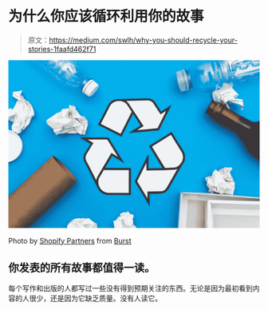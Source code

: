 # 为什么你应该循环利用你的故事

> 原文：<https://medium.com/swlh/why-you-should-recycle-your-stories-1faafd462f71>

![](img/5a0be29ba82b7e009ea5b1d8b2e8afa9.png)

Photo by [Shopify Partners](https://burst.shopify.com/@shopifypartners?utm_campaign=photo_credit&utm_content=Picture+of+Recycle+Symbol+And+Items+%E2%80%94+Free+Stock+Photo&utm_medium=referral&utm_source=credit) from [Burst](https://burst.shopify.com/recycling?utm_campaign=photo_credit&utm_content=Picture+of+Recycle+Symbol+And+Items+%E2%80%94+Free+Stock+Photo&utm_medium=referral&utm_source=credit)

## 你发表的所有故事都值得一读。

每个写作和出版的人都写过一些没有得到预期关注的东西。无论是因为最初看到内容的人很少，还是因为它缺乏质量。没有人读它。